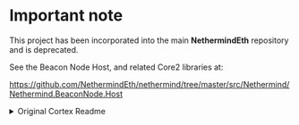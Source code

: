 # Important note

This project has been incorporated into the main **NethermindEth** repository and is deprecated.

See the Beacon Node Host, and related Core2 libraries at: 

https://github.com/NethermindEth/nethermind/tree/master/src/Nethermind/Nethermind.BeaconNode.Host


<details><summary>Original Cortex Readme</summary>

# Cortex

.NET Core Ethereum 2.0

## Getting started

### Pre-requisites

* .NET Core 3.0 development tools

### Compile and run the Beacon Node

To run with default Development settings (minimal config):

```
dotnet run --project src/Cortex.BeaconNode.Host --QuickStart:GenesisTime ([DateTimeOffset]::Now.ToUnixTimeSeconds()) --QuickStart:ValidatorCount 3
```

To run with Production settings (mainnet config):

```
dotnet run --project src/Cortex.BeaconNode.Host --environment Production
```


### Test it works

Open a browser to ```https://localhost:5001/node/version``` and it should respond with the name and version.

Other GET queries:

* genesis time: ```https://localhost:5001/node/genesis_time```
* get an unsigned block, ready for signing: ```https://localhost:5001/validator/block?slot=10&randao_reveal=0x0102030405060708090a0b0c0d0e0f100102030405060708090a0b0c0d0e0f100102030405060708090a0b0c0d0e0f100102030405060708090a0b0c0d0e0f100102030405060708090a0b0c0d0e0f100102030405060708090a0b0c0d0e0f10```

### Optional requirements

* PowerShell Core, to run build scripts
* An editor, e.g. VS Code, if you want to contribute

### Build with version number

To build a release version, with a gitversion based version number:

```
./build.ps1
```

Then run the DLL that was created (still the Development version):

```
dotnet ./src/Cortex.BeaconNode.Host/bin/Release/netcoreapp3.0/publish/Cortex.BeaconNode.Host.dll
```

The files are also copied to a release directory, configured with default host settings as Production:

```
dotnet ./release/latest/Cortex.BeaconNode.Host.dll
```

The published version also includes a published Windows platform executable.


## Development

### API generation

Controller code:

```
dotnet tools/nswag/dotnet-nswag.dll openapi2cscontroller /input:docs/beacon-node-oapi.yaml /classname:BeaconNodeApi /namespace:Cortex.BeaconNode.Api /output:src/Cortex.BeaconNode.Api/BeaconNodeApi-generated.cs /UseLiquidTemplates:true /AspNetNamespace:"Microsoft.AspNetCore.Mvc" /ControllerBaseClass:"Microsoft.AspNetCore.Mvc.Controller"
```

Client code:

```
dotnet tools/nswag/dotnet-nswag.dll openapi2csclient /input:docs/beacon-node-oapi.yaml /classname:BeaconNodeClient /namespace:Cortex.BeaconNode.ApiClient /ContractsNamespace:Cortex.BeaconNode.ApiClient.Contracts /output:src/Cortex.BeaconNode.ApiClient/BeaconNodeClient-generated.cs
```

### Implemented

Impelmented so far:

Phase 0:

* The Beacon Chain
* Fork Choice -- main spec implemented, alternate algorithms are not

Supporting components:

* SimpleSerialize (SSZ) spec -- sufficient to support the beacon chain, no deserialisation yet, see the separate Cortex.Ssz project, https://github.com/sgryphon/cortex-ssz
* BLS signature verification --  sufficient to support the beacon chain, currently only Windows support, based on the Herumi library, see the separate Cortex.Cryptography.Bls project, https://github.com/sgryphon/cortex-cryptography-bls

### In Progress

* Honest Validator
* Eth2 APIs
* Interop Standards in Eth2 PM -- QuickStart

### To Do

Phase 0:

* Deposit Contract

Phase 1:

* Custody Game
* Shard Data Chains
* Misc beacon chain updates

Supporting:

* General test format
* Merkle proof formats
* Light client syncing protocol

Other: 

* Eth2 Metrics

Project-specific:

* Peer to peer
* Installation, e.g.Windows Service

https://docs.microsoft.com/en-us/aspnet/core/host-and-deploy/windows-service?view=aspnetcore-3.0&tabs=netcore-cli


## License

Copyright (C) 2019 Demerzel Solutions Limited

This library is free software: you can redistribute it and/or modify it under the terms of the GNU Lesser General Public License as published by the Free Software Foundation, either version 3 of the License, or (at your option) any later version.

This library is distributed in the hope that it will be useful, but WITHOUT ANY WARRANTY; without even the implied warranty of MERCHANTABILITY or FITNESS FOR A PARTICULAR PURPOSE. See the GNU Lesser General Public License and GNU General Public License for more details.

You should have received a copy of the GNU Lesser General Public License and GNU General Public License along with this library. If not, see <https://www.gnu.org/licenses/>.

 </details>
 
